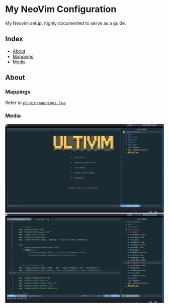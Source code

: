 # My NeoVim Configuration

My Neovim setup, highly documented to serve as a guide.

## Index

- [About](#About)
- [Mappings](#Mappings)
- [Media](#Media)

## About

### Mappings

Refer to [`plugin/mappings.lua`](./plugin/mappings.lua)

### Media

![Dashboard Screenshot](./utils/assets/dashboard.png)
![Text Editor Screenshot](./utils/assets/text-editing.png)

